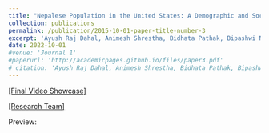 ```yaml
---
title: "Nepalese Population in the United States: A Demographic and Socio-Economic Analysis"
collection: publications
permalink: /publication/2015-10-01-paper-title-number-3
excerpt: 'Ayush Raj Dahal, Animesh Shrestha, Bidhata Pathak, Bipashwi Nepal, Lalit Yadav (2022).'
date: 2022-10-01
#venue: 'Journal 1'
#paperurl: 'http://academicpages.github.io/files/paper3.pdf'
# citation: 'Ayush Raj Dahal, Animesh Shrestha, Bidhata Pathak, Bipashwi Nepal, Lalit Yadav (2022).'
---
```


<a href="https://fb.watch/gh7RGsXom_/" target="_blank">[Final Video Showcase]</a>

<a href="https://www.facebook.com/IncubateNepal/posts/pfbid08wnvR4Qwxyqn7QjwGhSr3cisuecB3DQ9VjrwDKG1u1p45fo9uMgSgtoDrP2z2RcNl" target="_blank">[Research Team]</a>

Preview:

<img src="{{ site.url }}{{ site.baseurl }}/images/apravasi-paper.png" alt="" />